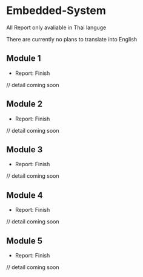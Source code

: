# Embedded-System
All Report only avaliable in Thai languge <p>
There are currently no plans to translate into English

## Module 1
- Report: Finish

// detail coming soon
## Module 2
- Report: Finish

// detail coming soon
## Module 3
- Report: Finish

// detail coming soon
## Module 4
- Report: Finish

// detail coming soon
## Module 5
- Report: Finish

// detail coming soon
